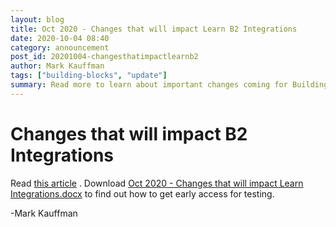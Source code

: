 ```yaml
---
layout: blog
title: Oct 2020 - Changes that will impact Learn B2 Integrations
date: 2020-10-04 08:40
category: announcement
post_id: 20201004-changesthatimpactlearnb2
author: Mark Kauffman
tags: ["building-blocks", "update"]
summary: Read more to learn about important changes coming for Building Block Developers.
---
```


# Changes that will impact B2 Integrations

Read [this article](/learn/b2/resources/preparing-for-saas-and-new-learn-versions) . Download [Oct 2020 - Changes that will impact Learn Integrations.docx](/assets/files/changes-that-will-impact-learn-oct2020.docx) to find out how to get early access for testing.

-Mark Kauffman
